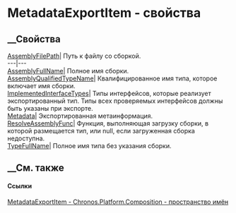 # MetadataExportItem<TMetadata> \- свойства
##  __Свойства
[AssemblyFilePath](P_Chronos_Platform_Composition_MetadataExportItem_1_AssemblyFilePath.htm)|
Путь к файлу со сборкой.  
---|---  
[AssemblyFullName](P_Chronos_Platform_Composition_MetadataExportItem_1_AssemblyFullName.htm)|
Полное имя сборки.  
[AssemblyQualifiedTypeName](P_Chronos_Platform_Composition_MetadataExportItem_1_AssemblyQualifiedTypeName.htm)|
Квалифицированное имя типа, которое включает имя сборки.  
[ImplementedInterfaceTypes](P_Chronos_Platform_Composition_MetadataExportItem_1_ImplementedInterfaceTypes.htm)|
Типы интерфейсов, которые реализует экспортированный тип. Типы всех
проверяемых интерфейсов должны быть указаны при экспорте.  
[Metadata](P_Chronos_Platform_Composition_MetadataExportItem_1_Metadata.htm)|
Экспортированная метаинформация.  
[ResolveAssemblyFunc](P_Chronos_Platform_Composition_MetadataExportItem_1_ResolveAssemblyFunc.htm)|
Функция, выполняющая загрузку сборки, в которой размещается тип, или null,
если загруженная сборка недоступна.  
[TypeFullName](P_Chronos_Platform_Composition_MetadataExportItem_1_TypeFullName.htm)|
Полное имя типа без указания сборки.  
##  __См. также
#### Ссылки
[MetadataExportItem<TMetadata> \-
](T_Chronos_Platform_Composition_MetadataExportItem_1.htm)
[Chronos.Platform.Composition - пространство
имён](N_Chronos_Platform_Composition.htm)
